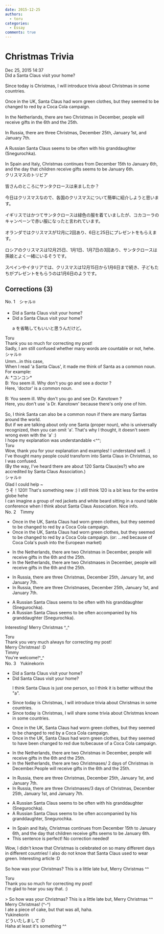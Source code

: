 ```yaml
---
date: 2015-12-25
authors:
  - toru
categories:
  - Essay
comments: true
---
```


# Christmas Trivia
<div class="date">Dec 25, 2015 14:37</div>
<div id="post"><div id="body_show_ori">
Did a Santa Claus visit your home?<br/><br/>Since today is Christmas, I will introduce trivia about Christmas in some countries.<br/><br/>Once in the UK, Santa Claus had worn green clothes, but they seemed to be changed to red by a Coca Cola campaign.<br/><br/>In the Netherlands, there are two Christmas in December, people will receive gifts in the 6th and the 25th.<br/><br/>In Russia, there are three Christmas, December 25th, January 1st, and January 7th.<br/><br/>A Russian Santa Claus seems to be often with his granddaughter (Snegurochka).<br/><br/>In Spain and Italy, Christmas continues from December 15th to January 6th, and the day that children receive gifts seems to be January 6th.
</div></div>

<!-- more -->

<div id="post_ja"><div id="body_show_mo">
クリスマスのトリビア<br/><br/>皆さんのところにサンタクロースは来ましたか？<br/><br/>今日はクリスマスなので、各国のクリスマスについて簡単に紹介しようと思います。<br/><br/>イギリスではかつてサンタクロースは緑色の服を着ていましたが、コカコーラのキャンペーンで赤い服になったと言われています。<br/><br/>オランダではクリスマスが12月に2回あり、6日と25日にプレゼントをもらえます。<br/><br/>ロシアのクリスマスは12月25日、1月1日、1月7日の3回あり、サンタクロースは孫娘とよく一緒にいるそうです。<br/><br/>スペインやイタリアでは、クリスマスは12月15日から1月6日まで続き、子どもたちがプレゼントをもらうのは1月6日のようです。
</div></div>

## Corrections (3)
<div id="block"><div class="first_name"> No. 1　<span class="just_name">シャル❇️</span></div><div id="block2">
<ul class="correction_field">
<li class="incorrect">Did a Santa Claus visit your home?</li>
<li class="corrected correct">
Did a Santa Claus visit your home?
<p class="correction_comment">a を省略してもいいと思うんだけど。</p>
</li>
</ul>
</div><div class="name"><span class="just_name">Toru</span><br>
Thank you so much for correcting my post!<br/>Sadly, I am still confused whether many words are countable or not, hehe.
</div>
<div class="name"><span class="just_name">シャル❇️</span><br>
Umm...in this case, <br/>When I read 'a Santa Claus', it made me think of Santa as a common noun. For example:<br/>A: *コンコン*<br/>B: You seem ill. Why don't you go and see a doctor ? <br/>Here, 'doctor' is a common noun. <br/><br/>B: You seem ill. Why don't you go and see Dr. Kanotown ? <br/>Here, you don't use 'a Dr. Kanotown' because there's only one of him. <br/><br/>So, I think Santa can also be a common noun if there are many Santas around the world. <br/>But if we are talking about only one Santa (proper noun), who is universally recognized, then you can omit 'a'. That's why I thought, it doesn't seem wrong even with the 'a' :)<br/>I hope my explanation was understandable &lt;^^;
</div>
<div class="name"><span class="just_name">Toru</span><br>
Wow, thank you for your explanation and examples! I understand well. :)<br/>I've thought many people could transform into Santa Claus in Christmas, so I was confused.<br/>(By the way, I've heard there are about 120 Santa Claus(es?) who are accredited by Santa Claus Association.)
</div>
<div class="name"><span class="just_name">シャル❇️</span><br>
Glad I could help ~<br/>うそ！120!! That's something new :) I still think 120 is a bit less for the entire globe hehe<br/>I can imagine a group of red jackets and white beard sitting in a round table conference when I think about Santa Claus Association. Nice info.
</div>
</div>
<div id="block"><div class="first_name"> No. 2　<span class="just_name">Timmy</span></div><div id="block2">
<ul class="correction_field">
<li class="incorrect">Once in the UK, Santa Claus had worn green clothes, but they seemed to be changed to red by a Coca Cola campaign.</li>
<li class="corrected correct">
Once in the UK, Santa Claus had worn green clothes, but they seemed to be changed to red by a Coca Cola campaign. (or: ...<span class="f_blue">red because of  Coca Cola's push into the European market</span>)
</li>
</ul>
<ul class="correction_field">
<li class="incorrect">In the Netherlands, there are two Christmas in December, people will receive gifts in the 6th and the 25th.</li>
<li class="corrected correct">
In the Netherlands, there are two Christmas<span class="f_blue">es</span> in December, people will receive gifts in the 6th and the 25th.
</li>
</ul>
<ul class="correction_field">
<li class="incorrect">In Russia, there are three Christmas, December 25th, January 1st, and January 7th.</li>
<li class="corrected correct">
In Russia, there are three Christmas<span class="f_blue">es</span>, December 25th, January 1st, and January 7th.
</li>
</ul>
<ul class="correction_field">
<li class="incorrect">A Russian Santa Claus seems to be often with his granddaughter (Snegurochka).</li>
<li class="corrected correct">
A Russian Santa Claus seems to be often <span class="f_blue">accompanied by</span> his granddaughter (Snegurochka).
</li>
</ul>
<p class="comment_small">
 Interesting! Merry Christmas ^_^
</p>

</div><div class="name"><span class="just_name">Toru</span><br>
Thank you very much always for correcting my post!<br/>Merry Christmas! :D
</div>
<div class="name"><span class="just_name">Timmy</span><br>
You're welcome!^_^
</div>
</div>
<div id="block"><div class="first_name"> No. 3　<span class="just_name">Yukinekorin</span></div><div id="block2">
<ul class="correction_field">
<li class="incorrect">Did a Santa Claus visit your home?</li>
<li class="corrected correct">
Did Santa Claus visit your home?
<p class="correction_comment">I think Santa Claus is just one person, so I think it is better without the "a".</p>
</li>
</ul>
<ul class="correction_field">
<li class="incorrect">Since today is Christmas, I will introduce trivia about Christmas in some countries.</li>
<li class="corrected correct">
Since today is Christmas, I will <span class="f_blue">share some</span> trivia about Christmas <span class="f_blue">known in </span>some countries.
</li>
</ul>
<ul class="correction_field">
<li class="incorrect">Once in the UK, Santa Claus had worn green clothes, but they seemed to be changed to red by a Coca Cola campaign.</li>
<li class="corrected correct">
Once in the UK, Santa Claus had worn green clothes, but they seemed <span class="f_blue">to have been</span> changed to red <span class="f_blue">due to/because of a</span> Coca Cola campaign.
</li>
</ul>
<ul class="correction_field">
<li class="incorrect">In the Netherlands, there are two Christmas in December, people will receive gifts in the 6th and the 25th.</li>
<li class="corrected correct">
In the Netherlands, there are two <span class="f_blue">Christmases/ 2 days of Christmas </span>in December.<span class="f_blue">P</span>eople will receive gifts in the 6th and the 25th.
</li>
</ul>
<ul class="correction_field">
<li class="incorrect">In Russia, there are three Christmas, December 25th, January 1st, and January 7th.</li>
<li class="corrected correct">
In Russia, there are three <span class="f_blue">Christmases/3 days of Christmas</span>, December 25th, January 1st, and January 7th.
</li>
</ul>
<ul class="correction_field">
<li class="incorrect">A Russian Santa Claus seems to be often with his granddaughter (Snegurochka).</li>
<li class="corrected correct">
A Russian Santa Claus seems to be often <span class="f_blue">accompanied by</span> his granddaughter, Snegurochka.
</li>
</ul>
<ul class="correction_field">
<li class="incorrect">In Spain and Italy, Christmas continues from December 15th to January 6th, and the day that children receive gifts seems to be January 6th.</li>
<li class="corrected perfect">This sentence is perfect! No correction needed!</li>
</ul>
<p class="comment_small">
 Wow, I didn't know that Christmas is celebrated on so many different days in different countries! I also do not know that Santa Claus used to wear green. Interesting article :D
 <br/>
 <br/>
 So how was your Christmas? This is a little late but, Merry Christmas ^^
</p>

</div><div class="name"><span class="just_name">Toru</span><br>
Thank you so much for correcting my post!<br/>I'm glad to hear you say that. :)<br/><br/>&gt; So how was your Christmas? This is a little late but, Merry Christmas ^^<br/>Merry Christmas! (^-^)<br/>I ate a piece of cake, but that was all, haha.
</div>
<div class="name"><span class="just_name">Yukinekorin</span><br>
どういたしまして :D<br/>Haha at least it's something ^^ 
</div>
</div>
